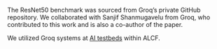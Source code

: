 The ResNet50 benchmark was sourced from Groq’s private GitHub repository. We collaborated with Sanjif Shanmugavelu from Groq, who contributed to this work and is also a co-author of the paper.

We utilized Groq systems at [AI testbeds](https://www.alcf.anl.gov/alcf-ai-testbed) within ALCF.

